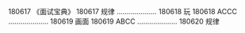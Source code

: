 180617  《面试宝典》
180617  规律
....................
180618  玩
180618  ACCC
....................
180619  画面
180619  ABCC
....................
180620  规律
